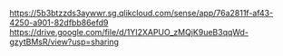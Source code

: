 https://5b3btzzds3aywwr.sg.qlikcloud.com/sense/app/76a2811f-af43-4250-a901-82dfbb86efd9
https://drive.google.com/file/d/1YI2XAPUO_zMQjK9ueB3qqWd-gzytBMsR/view?usp=sharing
